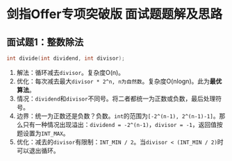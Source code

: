 # 剑指Offer专项突破版 面试题题解及思路

## 面试题1：整数除法

```c
int divide(int dividend, int divisor);
```

1. 解法：循环减去`divisor`。复杂度O(n)。  
2. 优化：每次减去最大`divisor * 2^n, n为自然数`。复杂度O(nlogn)。此为**最优算法**。
3. 情况：`dividend`和`divisor`不同号。将二者都统一为正数或负数，最后处理符号。
4. 边界：统一为正数还是负数？负数。`int`的范围为`[-2^(n-1), 2^(n-1)-1]`。那么只有一种情况出现溢出：`dividend = -2^(n-1)`，`divisor = -1`，返回值按题设置为`INT_MAX`。
5. 优化：减去的`divisor`有限制：`INT_MIN / 2`。当`divisor < (INT_MIN / 2)`时可以退出循环。
